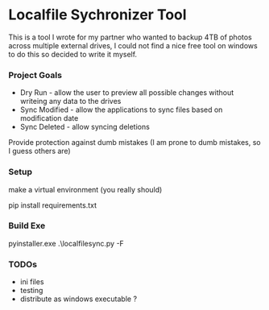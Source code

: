 # Localfile Sychronizer Tool

This is a tool I wrote for my partner who wanted to backup 4TB of photos across multiple external drives, I could not find a nice free tool on windows to do this so decided to write it myself.

### Project Goals

- Dry Run - allow the user to preview all possible changes without writeing any data to the drives
- Sync Modified - allow the applications to sync files based on modification date
- Sync Deleted - allow syncing deletions

Provide protection against dumb mistakes (I am prone to dumb mistakes, so I guess others are)

### Setup

make a virtual environment (you really should)

pip install requirements.txt

### Build Exe

pyinstaller.exe .\localfilesync.py -F

### TODOs

- ini files
- testing
- distribute as windows executable ?
